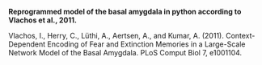 **Reprogrammed model of the basal amygdala in python according to Vlachos et al., 2011.**

Vlachos, I., Herry, C., Lüthi, A., Aertsen, A., and Kumar, A. (2011). Context-Dependent Encoding of Fear and Extinction Memories in a Large-Scale Network Model of the Basal Amygdala. PLoS Comput Biol 7, e1001104.